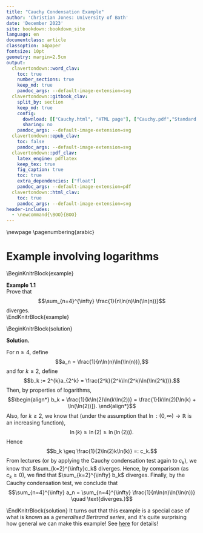 ```yaml
---
title: "Cauchy Condensation Example"
author: 'Christian Jones: University of Bath'
date: 'December 2023'
site: bookdown::bookdown_site
language: en
documentclass: article
classoption: a4paper
fontsize: 10pt
geometry: margin=2.5cm
output:
  clavertondown::word_clav:
    toc: true
    number_sections: true
    keep_md: true
    pandoc_args: --default-image-extension=svg
  clavertondown::gitbook_clav:
    split_by: section
    keep_md: true
    config:
      download: [["Cauchy.html", "HTML page"], ["Cauchy.pdf","Standard print PDF"], ["CauchyClear.pdf","Clear print PDF"], ["CauchyLarge.pdf","Large print PDF"], ["Cauchy.docx","Accessible Word document"], ["Cauchy.epub","Accessible EPub book" ]]
      sharing: no
    pandoc_args: --default-image-extension=svg
  clavertondown::epub_clav:
    toc: false
    pandoc_args: --default-image-extension=svg
  clavertondown::pdf_clav:
    latex_engine: pdflatex
    keep_tex: true
    fig_caption: true
    toc: true
    extra_dependencies: ["float"]
    pandoc_args: --default-image-extension=pdf
  clavertondown::html_clav:
    toc: true
    pandoc_args: --default-image-extension=svg
header-includes:
  - \newcommand{\BOO}{BOO}
---
```


\newpage
\pagenumbering{arabic}

# Example involving logarithms

\BeginKnitrBlock{example}<div class="bookdown-example" custom-style="ExampleStyle" id="exm:ex1"><span class="exm:ex1" custom-style="NameStyle"><strong><span id="exm:ex1"></span>Example 1.1  </strong></span><div>Prove that $$\sum_{n=4}^{\infty} \frac{1}{n\ln(n)\ln(\ln(n))}$$ diverges.</div></div>\EndKnitrBlock{example}

\BeginKnitrBlock{solution}<div class="bookdown-solution" custom-style="ProofStyle"><span class="solution" custom-style="NameStyle"><strong>Solution. </strong></span> <p>For $n\geq4$, define $$a_n = \frac{1}{n\ln(n)\ln(\ln(n))},$$ and for $k\geq 2$, define $$b_k := 2^{k}a_{2^k} = \frac{2^k}{2^k\ln(2^k)\ln(\ln(2^k))}.$$ Then, by properties of logarithms,
$$\begin{align*}
b_k = \frac{1}{k\ln(2)\ln(k\ln(2))} = \frac{1}{k\ln(2)[\ln(k) + \ln(\ln(2))]}.
\end{align*}$$
Also, for $k\geq 2$, we know that (under the assumption that $\ln : (0,\infty) \to \mathbb{R}$ is an increasing function), $$\ln(k) \geq \ln(2) \geq \ln(\ln(2))).$$ Hence $$b_k \geq \frac{1}{2\ln(2)k\ln(k)} =: c_k.$$ From lectures (or by applying the Cauchy condensation test again to $c_k$), we know that $\sum_{k=2}^{\infty}c_k$ diverges. Hence, by comparison (as $c_k \geq 0$), we find that $\sum_{k=2}^{\infty} b_k$ diverges. Finally, by the Cauchy condensation test, we conclude that $$\sum_{n=4}^{\infty} a_n = \sum_{n=4}^{\infty} \frac{1}{n\ln(n)\ln(\ln(n))} \quad \text{diverges.}$$</p></div>\EndKnitrBlock{solution}
It turns out that this example is a special case of what is known as a *generalised Bertrand series*, and it's quite surprising how general we can make this example! See [here](https://en.wikipedia.org/wiki/Cauchy_condensation_test#Examples) for details!


<!--chapter:end:index.Rmd-->

